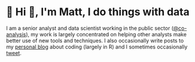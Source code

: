 # :wave: Hi :wave:, I'm Matt, I do things with data

I am a senior analyst and data scientist working in the public sector ([@co-analysis](https://github.com/co-analysis/)), my work is largely concentrated on helping other analysts make better use of new tools and techniques. I also occasionally write posts to my [personal blog](https://lapsedgeographer.london/) about coding (largely in R) and I sometimes occasionally [tweet](https://twitter.com/mattkerlogue).
